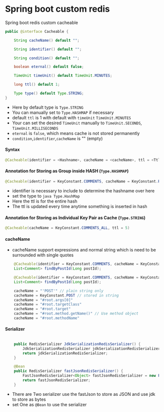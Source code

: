 # Spring boot custom redis
Spring boot redis custom cacheable 

```java
public @interface Cacheable {

    String cacheName() default "";

    String identifier() default "";

    String condition() default "";

    boolean eternal() default false;

    TimeUnit timeUnit() default TimeUnit.MINUTES;

    long ttl() default 1;

    Type type() default Type.STRING;
}
```
- Here by default type is ```Type.STRING```
- You can manually set to ```Type.HASHMAP``` if necessary
- default ```ttl``` is 1 with default with ```timeUnit``` ```TimeUnit.MINUTES```
- Your can set the desired ```TimeUnit``` manually to  ```TimeUnit.SECONDS```, ```TimeUnit.MILLISECONDS```
- ```eternal``` is ```false```, which means cache is not stored permanently
- ```condition```,```identifier```,```cacheName``` is "" (empty)

#### Syntax
```java
@Cacheable(identifier = <Hashname>, cacheName = <cacheName>, ttl = <Ttl time>, timeUnit = <timeUnit for ttl time>, type = <caching type>
```
#### Annotation for Storing as Group inside HASH (```Type.HASHMAP```)
```java
@Cacheable(identifier = KeyConstant.COMMENTS, cacheName = KeyConstant.POST + ".concat(#postId)", ttl = 5, type = Type.HASHMAP)
```
- identifier is necessary to include to determine the hashname over here
- set the type to ```java Type.HashMap ```
- Here the ttl is for the entire hash
- The ttl is updated every time anytime something is inserted in hash
#### Annotation for Storing as Individual Key Pair as Cache (```Type.STRING```)
```java
@Cacheable(cacheName = KeyConstant.COMMENTS_ALL, ttl = 5)
```

#### cacheName
- cacheName support expressions and normal string which is need to be surrounded with single quotes

```java
    @Cacheable(identifier = KeyConstant.COMMENTS, cacheName = KeyConstant.POST + ".concat(#postId)", ttl = 5, type = Type.HASHMAP, timeUnit = TimeUnit.SECONDS)
    List<Comment> findByPostId(Long postId);
```

```java
    @Cacheable(identifier = KeyConstant.COMMENTS, cacheName = KeyConstant.POST + ".concat(#root.methodName)", ttl = 5, type = Type.HASHMAP, timeUnit = TimeUnit.SECONDS)
    List<Comment> findByPostId(Long postId);
```

```java
    cacheName = "'POST'" // plain string only
    cacheName = KeyConstant.POST // stored in string
    cacheName = "#root.args[0]"
    cacheName = "#root.targetClass"
    cacheName = "#root.target"
    cacheName = "#root.method.getName()" // Use method object
    cacheName = "#root.methodName"
```
#### Serializer
```java
    
    public RedisSerializer JdkSerializationRedisSerializer() {
        JdkSerializationRedisSerializer jdkSerializationRedisSerializer = new JdkSerializationRedisSerializer();
        return jdkSerializationRedisSerializer;
    }

    @Bean
    public RedisSerializer fastJsonRedisSerializer() {
        FastJsonRedisSerializer<Object> fastJsonRedisSerializer = new FastJsonRedisSerializer(Object.class);
        return fastJsonRedisSerializer;
    }

```

- There are Two serializer use the fastJson to store as JSON and use jdk to store as bytes
- set One as ```@Bean``` to use the serializer


